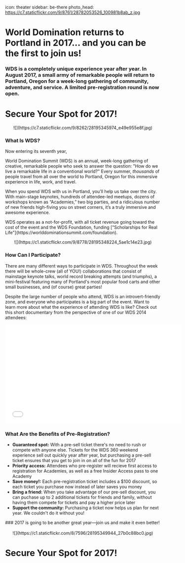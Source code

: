 icon: theater
sidebar: be-there
photo_head: https://c7.staticflickr.com/9/8761/28782053526_100981b8ab_z.jpg

# World Domination returns to Portland in 2017... and you can be the first to join us!

<p align="center"><div class="zig-zags_blue"></div></p>

<h3 class="sub-karla">WDS is a completely unique experience year after year. In August 2017, a small army of remarkable people will return to Portland, Oregon for a week-long gathering of community, adventure, and service.  <strong>A limited pre-registration round is now open.</strong></h3>

# Secure Your Spot for 2017!

<center>![](https://c7.staticflickr.com/9/8262/28195345974_e49e955e8f.jpg)</center>

<p align="center"><div class="zig-zags_blue"></div></p>

### What Is WDS?

Now entering its seventh year, <p>World Domination Summit (WDS) is an annual, week-long gathering of creative, remarkable people who seek to answer the question: "How do we live a remarkable life in a conventional world?" Every summer, <em>thousands</em> of people travel from all over the world to Portland, Oregon for this immersive experience in life, work, and travel.</p>

<p>When you spend WDS with us in Portland, you’ll help us take over the city. With main-stage keynotes, hundreds of attendee-led meetups, dozens of workshops known as “Academies,” two big parties, and a ridiculous number of new friends high-fiving you on street corners, it’s a truly immersive and awesome experience.</p>

<p>WDS operates as a not-for-profit, with all ticket revenue going toward the cost of the event and the WDS Foundation, funding ["Scholarships for Real Life"](https://worlddominationsummit.com/foundation).</p>

<center>![](https://c1.staticflickr.com/9/8778/28195348224_5ae1c14e23.jpg)</center>

<p align="center"><div class="zig-zags_blue"></div></p>

### How Can I Participate?

There are many different ways to participate in WDS. Throughout the week there will be whole-crew (all of YOU!) collaborations that consist of mainstage keynote talks, world record breaking attempts (and triumphs), a mini-festival featuring many of Portland's most popular food carts and other small businesses, and (of course) great parties!

Despite the large number of people who attend, WDS is an introvert-friendly zone, and everyone who participates is a big part of the event. Want to learn more about what the experience of attending WDS is like? Check out this short documentary from the perspective of one of our WDS 2014 attendees:

<iframe src="//player.vimeo.com/video/109903000?title=0&amp;byline=0&amp;portrait=0&amp;color=adbf27" width="570" height="321" frameborder="0" webkitallowfullscreen mozallowfullscreen allowfullscreen></iframe>

<p align="center"><div class="zig-zags_blue"></div></p>

### What Are the Benefits of Pre-Registration? 

<ul>
        <li><b>Guaranteed spot:</b> With a pre-sell ticket there's no need to rush or compete with anyone else. Tickets for the WDS 360 weekend experience sell out quickly year after year, but purchasing a pre-sell ticket ensures that you get to join in on all of the fun for 2017</li>
            <li> <b>Priority access:</b> Attendees who pre-register will recieve first access to registration for Academies, as well as a free Insider Access pass to one Academy</li>
      <li> <b>Save money!:</b> Each pre-registration ticket includes a $100 discount, so each ticket you purchase now instead of later saves you money </li>
      <li> <b>Bring a friend:</b> When you take advantage of our pre-sell discount, you can puchase up to 2 additional tickets for friends and family, without having them compete for tickets and pay a higher price later</li>
            <li> <b>Support the community:</b> Purchasing a ticket now helps us plan for next year. We couldn't do it without you! 
         </li>

</ul>
### 2017 is going to be another great year—join us and make it even better!<br><br>

<center>![](https://c1.staticflickr.com/8/7596/28195349944_27b0c88bc0.jpg)</center>

# Secure Your Spot for 2017!
